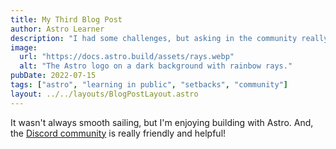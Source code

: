 ```yaml
---
title: My Third Blog Post
author: Astro Learner
description: "I had some challenges, but asking in the community really helped!"
image:
  url: "https://docs.astro.build/assets/rays.webp"
  alt: "The Astro logo on a dark background with rainbow rays."
pubDate: 2022-07-15
tags: ["astro", "learning in public", "setbacks", "community"]
layout: ../../layouts/BlogPostLayout.astro
---
```


It wasn't always smooth sailing, but I'm enjoying building with Astro. And, the [Discord community](https://astro.build/chat) is really friendly and helpful!
